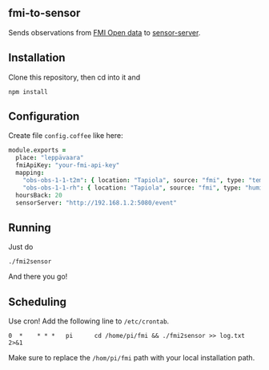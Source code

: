 ## fmi-to-sensor

Sends observations from [FMI Open data](https://en.ilmatieteenlaitos.fi/open-data) to
 [sensor-server](https://github.com/raimohanska/sensor-server).

## Installation

Clone this repository, then cd into it and

    npm install

## Configuration

Create file `config.coffee` like here:

```coffeescript
module.exports =
  place: "leppävaara"
  fmiApiKey: "your-fmi-api-key"
  mapping:
    "obs-obs-1-1-t2m": { location: "Tapiola", source: "fmi", type: "temperature"}
    "obs-obs-1-1-rh": { location: "Tapiola", source: "fmi", type: "humidity"}
  hoursBack: 20
  sensorServer: "http://192.168.1.2:5080/event"
```

## Running

Just do

    ./fmi2sensor

And there you go!

## Scheduling

Use cron! Add the following line to `/etc/crontab`.

    0  *    * * *   pi      cd /home/pi/fmi && ./fmi2sensor >> log.txt 2>&1

Make sure to replace the `/hom/pi/fmi` path with your local installation path.
